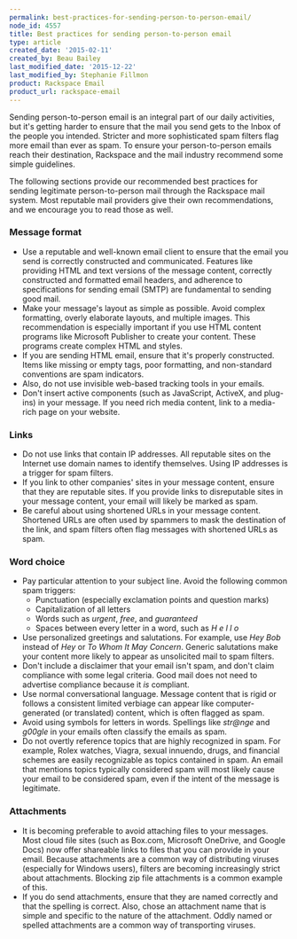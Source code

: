 ```yaml
---
permalink: best-practices-for-sending-person-to-person-email/
node_id: 4557
title: Best practices for sending person-to-person email
type: article
created_date: '2015-02-11'
created_by: Beau Bailey
last_modified_date: '2015-12-22'
last_modified_by: Stephanie Fillmon
product: Rackspace Email
product_url: rackspace-email
---
```


Sending person-to-person email is an integral part of our daily
activities, but it's getting harder to ensure that the mail you send
gets to the Inbox of the people you intended. Stricter and more
sophisticated spam filters flag more email than ever as spam. To ensure
your person-to-person emails reach their destination, Rackspace and the
mail industry recommend some simple guidelines.

The following sections provide our recommended best practices for
sending legitimate person-to-person mail through the Rackspace mail
system. Most reputable mail providers give their own recommendations,
and we encourage you to read those as well.

### Message format

-   Use a reputable and well-known email client to ensure that the email
    you send is correctly constructed and communicated. Features like
    providing HTML and text versions of the message content, correctly
    constructed and formatted email headers, and adherence to
    specifications for sending email (SMTP) are fundamental to sending
    good mail.
-   Make your message's layout as simple as possible. Avoid complex
    formatting, overly elaborate layouts, and multiple images. This
    recommendation is especially important if you use HTML content
    programs like Microsoft Publisher to create your content. These
    programs create complex HTML and styles.
-   If you are sending HTML email, ensure that it's properly constructed.
    Items like missing or empty tags, poor formatting, and non-standard
    conventions are spam indicators.
-   Also, do not use invisible web-based tracking tools in your emails.
-   Don't insert active components (such as JavaScript, ActiveX,
    and plug-ins) in your message. If you need rich media content, link
    to a media-rich page on your website.

### Links

-   Do not use links that contain IP addresses. All reputable sites on
    the Internet use domain names to identify themselves. Using IP
    addresses is a trigger for spam filters.
-   If you link to other companies' sites in your message content,
    ensure that they are reputable sites. If you provide links to
    disreputable sites in your message content, your email will likely
    be marked as spam.
-   Be careful about using shortened URLs in your message content.
    Shortened URLs are often used by spammers to mask the destination of
    the link, and spam filters often flag messages with shortened URLs
    as spam.

### Word choice

-   Pay particular attention to your subject line. Avoid the following
    common spam triggers:
    -   Punctuation (especially exclamation points and question marks)
    -   Capitalization of all letters
    -   Words such as *urgent*, *free*, and *guaranteed*
    -   Spaces between every letter in a word, such as *H e l l o*
-   Use personalized greetings and salutations. For example, use *Hey
    Bob* instead of *Hey* or *To Whom It May Concern*. Generic
    salutations make your content more likely to appear as unsolicited
    mail to spam filters.
-   Don't include a disclaimer that your email isn't spam, and don't
    claim compliance with some legal criteria. Good mail does not need
    to advertise compliance because it *is* compliant.
-   Use normal conversational language. Message content that is rigid or
    follows a consistent limited verbiage can appear like
    computer-generated (or translated) content, which is often flagged
    as spam.
-   Avoid using symbols for letters in words. Spellings like *str@nge* and *g00gle* in your emails often classify the emails
    as spam.
-   Do not overtly reference topics that are highly recognized in spam.
    For example, Rolex watches, Viagra, sexual innuendo, drugs, and
    financial schemes are easily recognizable as topics contained
    in spam. An email that mentions topics typically considered spam
    will most likely cause your email to be considered spam, even if the
    intent of the message is legitimate.

### Attachments

-   It is becoming preferable to avoid attaching files to your messages.
    Most cloud file sites (such as Box.com, Microsoft OneDrive, and
    Google Docs) now offer shareable links to files that you can provide
    in your email. Because attachments are a common way of distributing
    viruses (especially for Windows users), filters are becoming
    increasingly strict about attachments. Blocking zip file attachments
    is a common example of this.
-   If you do send attachments, ensure that they are named correctly and
    that the spelling is correct. Also, chose an attachment name that is
    simple and specific to the nature of the attachment. Oddly named or
    spelled attachments are a common way of transporting viruses.
